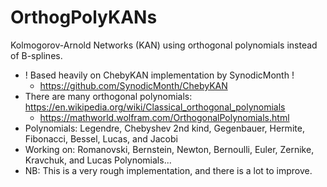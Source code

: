 # OrthogPolyKANs
Kolmogorov-Arnold Networks (KAN) using orthogonal polynomials instead of B-splines.
- ! Based heavily on ChebyKAN implementation by SynodicMonth !
  - https://github.com/SynodicMonth/ChebyKAN
- There are many orthogonal polynomials: https://en.wikipedia.org/wiki/Classical_orthogonal_polynomials
  - https://mathworld.wolfram.com/OrthogonalPolynomials.html
- Polynomials: Legendre, Chebyshev 2nd kind, Gegenbauer, Hermite, Fibonacci, Bessel, Lucas, and Jacobi
- Working on: Romanovski, Bernstein, Newton, Bernoulli, Euler, Zernike, Kravchuk, and Lucas Polynomials...
- NB: This is a very rough implementation, and there is a lot to improve. 

